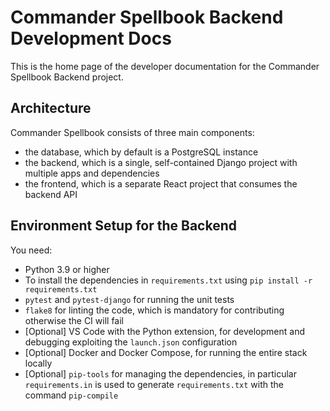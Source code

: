 # Commander Spellbook Backend Development Docs

This is the home page of the developer documentation for the Commander Spellbook Backend project.

## Architecture

Commander Spellbook consists of three main components:

- the database, which by default is a PostgreSQL instance
- the backend, which is a single, self-contained Django project with multiple apps and dependencies
- the frontend, which is a separate React project that consumes the backend API

## Environment Setup for the Backend

You need:

- Python 3.9 or higher
- To install the dependencies in `requirements.txt` using `pip install -r requirements.txt`
- `pytest` and `pytest-django` for running the unit tests
- `flake8` for linting the code, which is mandatory for contributing otherwise the CI will fail
- [Optional] VS Code with the Python extension, for development and debugging exploiting the `launch.json` configuration
- [Optional] Docker and Docker Compose, for running the entire stack locally
- [Optional] `pip-tools` for managing the dependencies, in particular `requirements.in` is used to generate `requirements.txt` with the command `pip-compile`
